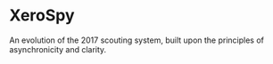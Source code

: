 # XeroSpy
An evolution of the 2017 scouting system, built upon the principles of asynchronicity and clarity.
